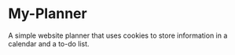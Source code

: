 # My-Planner
A simple website planner that uses cookies to store information in a calendar and a to-do list.
